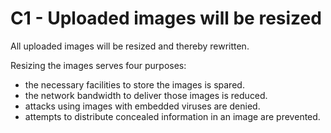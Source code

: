 # C1 - Uploaded images will be resized

All uploaded images will be resized and thereby rewritten.

Resizing the images serves four purposes:
 - the necessary facilities to store the images is spared.
 - the network bandwidth to deliver those images is reduced.
 - attacks using images with embedded viruses are denied.
 - attempts to distribute concealed information in an image are prevented.
